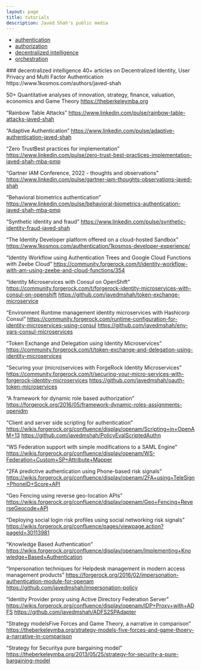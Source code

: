 ```yaml
---
layout: page
title: tutorials
description: Javed Shah's public media
---
```

<div class="navbar">
    <div class="navbar-inner">
        <ul class="nav">
            <li><a href="#authentication">authentication</a></li>
            <li><a href="#authorization">authorization</a></li>
            <li><a href="#decentralized">decentralized intelligence</a></li>
            <li><a href="#orchestration">orchestration</a></li>
        </ul>
    </div>
</div>
### <a name="decentralized"></a>decentralized intelligence
40+ articles on Decentralized Identity, User Privacy and Multi Factor Authentication
 https://www.1kosmos.com/authors/javed-shah

 50+ Quantitative analyses of innovation, strategy, finance, valuation, economics and Game Theory
 https://theberkeleymba.org

“Rainbow Table Attacks”
 https://www.linkedin.com/pulse/rainbow-table-attacks-javed-shah

“Adaptive Authentication”
 https://www.linkedin.com/pulse/adaptive-authentication-javed-shah

“Zero TrustBest practices for implementation”
 https://www.linkedin.com/pulse/zero-trust-best-practices-implementation-javed-shah-mba-pmp

“Gartner IAM Conference, 2022 - thoughts and observations”
 https://www.linkedin.com/pulse/gartner-iam-thoughts-observations-javed-shah

“Behavioral biometrics authentication”
 https://www.linkedin.com/pulse/behavioral-biometrics-authentication-javed-shah-mba-pmp

“Synthetic identity and fraud”
 https://www.linkedin.com/pulse/synthetic-identity-fraud-javed-shah

“The Identity Developer platform offered on a cloud-hosted Sandbox”
 https://www.1kosmos.com/authentication/1kosmos-developer-experience/

“Identity Workflow using Authentication Trees and Google Cloud Functions with Zeebe Cloud”
https://community.forgerock.com/t/identity-workflow-with-am-using-zeebe-and-cloud-functions/354

“Identity Microservices with Consul on OpenShift”
 https://community.forgerock.com/t/forgerock-identity-microservices-with-consul-on-openshift
 https://github.com/javedmshah/token-exchange-microservice

“Environment Runtime management identity microservices with Hashicorp Consul”
https://community.forgerock.com/runtime-configuration-for-identity-microservices-using-consul
https://github.com/javedmshah/env-vars-consul-microservices

“Token Exchange and Delegation using Identity Microservices”
https://community.forgerock.com/t/token-exchange-and-delegation-using-identity-microservices

“Securing your (micro)services with ForgeRock Identity Microservices”
 https://community.forgerock.com/t/securing-your-micro-services-with-forgerock-identity-microservices
 https://github.com/javedmshah/oauth-token-microservices

“A framework for dynamic role based authorization”
 https://forgerock.org/2016/05/framework-dynamic-roles-assignments-openidm

“Client and server side scripting for authentication”
https://wikis.forgerock.org/confluence/display/openam/Scripting+in+OpenAM+13
https://github.com/javedmshah/PolicyEvalScriptedAuthn

“WS Federation support with simple modifications to a SAML Engine”
 https://wikis.forgerock.org/confluence/display/openam/WS-Federation+Custom+SP+Attribute+Mapper

“2FA predictive authentication using Phone-based risk signals”
 https://wikis.forgerock.org/confluence/display/openam/2FA+using+TeleSign+PhoneID+Score+API

“Geo Fencing using reverse geo-location APIs”
 https://wikis.forgerock.org/confluence/display/openam/Geo+Fencing+ReverseGeocode+API

“Deploying social login risk profiles using social networking risk signals”
 https://wikis.forgerock.org/confluence/pages/viewpage.action?pageId=30113981

“Knowledge Based Authentication”
 https://wikis.forgerock.org/confluence/display/openam/Implementing+Knowledge+Based+Authentication

“Impersonation techniques for Helpdesk management in modern access management products”
 https://forgerock.org/2016/02/impersonation-authentication-module-for-openam
 https://github.com/javedmshah/impersonation-policy

“Identity Provider proxy using Active Directory Federation Server”
 https://wikis.forgerock.org/confluence/display/openam/IDP+Proxy+with+ADFS
 https://github.com/javedmshah/ADFS2SPAdapter

“Strategy modelsFive Forces and Game Theory, a narrative in comparison”
https://theberkeleymba.org/strategy-models-five-forces-and-game-thoery-a-narrative-in-comparison

“Strategy for Securitya pure bargaining model”
https://theberkeleymba.org/2013/05/25/strategy-for-security-a-pure-bargaining-model
